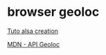 # browser geoloc

[Tuto alsa creation](http://www.alsacreations.com/tuto/lire/926-geolocalisation-geolocation-html5.html)

[MDN - API Geoloc](https://developer.mozilla.org/en-US/docs/Web/API/Geolocation)
